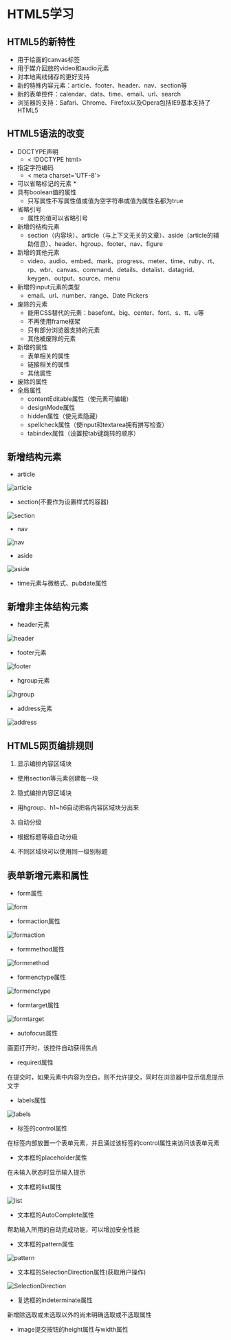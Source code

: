 # HTML5学习

## HTML5的新特性

* 用于绘画的canvas标签
* 用于媒介回放的video和audio元素
* 对本地离线储存的更好支持
* 新的特殊内容元素：article、footer、header、nav、section等
* 新的表单控件：calendar、data、time、email、url、search
* 浏览器的支持：Safari、Chrome、Firefox以及Opera包括IE9基本支持了HTML5

## HTML5语法的改变

* DOCTYPE声明
  * < !DOCTYPE html>
* 指定字符编码
  * < meta charset='UTF-8'>
* 可以省略标记的元素
  * 
* 具有boolean值的属性
  * 只写属性不写属性值或值为空字符串或值为属性名都为true
* 省略引号
  * 属性的值可以省略引号
* 新增的结构元素
  * section（内容块）、article（与上下文无关的文章）、aside（article的辅助信息）、header、hgroup、footer、nav、figure
* 新增的其他元素
  * video、audio、embed、mark、progress、meter、time、ruby、rt、rp、wbr、canvas、command、details、detalist、datagrid、keygen、output、source、menu
* 新增的input元素的类型
  * email、url、number、range、Date Pickers
* 废除的元素
  * 能用CSS替代的元素：basefont、big、center、font、s、tt、u等
  * 不再使用frame框架
  * 只有部分浏览器支持的元素
  * 其他被废除的元素
* 新增的属性
  * 表单相关的属性
  * 链接相关的属性
  * 其他属性
* 废除的属性
* 全局属性
  * contentEditable属性（使元素可编辑）
  * designMode属性
  * hidden属性（使元素隐藏）
  * spellcheck属性（使input和textarea拥有拼写检查）
  * tabindex属性（设置按tab键跳转的顺序）

## 新增结构元素

* article

![article](../images/article.png)

* section(不要作为设置样式的容器)

![section](../images/section.png)

* nav

![nav](../images/nav.png)

* aside

![aside](../images/aside.png)

* time元素与微格式、pubdate属性

## 新增非主体结构元素

* header元素

![header](../images/header.png)

* footer元素

![footer](../images/footer.png)

* hgroup元素

![hgroup](../images/hgroup.png)

* address元素

![address](../images/address.png)

## HTML5网页编排规则

1. 显示编排内容区域块
  * 使用section等元素创建每一块
2. 隐式编排内容区域块
  * 用hgroup、h1~h6自动把各内容区域块分出来
3. 自动分级
  * 根据标题等级自动分级
4. 不同区域块可以使用同一级别标题

## 表单新增元素和属性

* form属性

![form](../images/form.png)

* formaction属性

![formaction](../images/formaction.png)

* formmethod属性

![formmethod](../images/formmethod.png)

* formenctype属性

![formenctype](../images/formenctype.png)

* formtarget属性

![formtarget](../images/formtarget.png)

* autofocus属性

画面打开时，该控件自动获得焦点

* required属性

在提交时，如果元素中内容为空白，则不允许提交，同时在浏览器中显示信息提示文字

* labels属性

![labels](../images/labels.png)

* 标签的control属性

在标签内部放置一个表单元素，并且涌过该标签的control属性来访问该表单元素

* 文本框的placeholder属性

在未输入状态时显示输入提示

* 文本框的list属性

![list](../images/list.png)

* 文本框的AutoComplete属性

帮助输入所用的自动完成功能，可以增加安全性能

* 文本框的pattern属性

![pattern](../images/pattern.png)

* 文本框的SelectionDirection属性(获取用户操作)

![SelectionDirection](../images/SelectionDirection.png)

* 复选框的indeterminate属性

新增除选取或未选取以外的尚未明确选取或不选取属性

* image提交按钮的height属性与width属性
